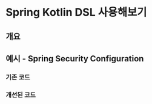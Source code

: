 # Spring Kotlin DSL 사용해보기

## 개요

<!-- @Bean 선언 적용해보기 -->

## 예시 - Spring Security Configuration

### 기존 코드

### 개선된 코드
